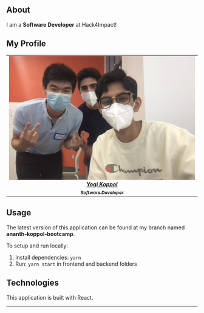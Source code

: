 ## About

I am a **Software Developer** at Hack4Impact!

## My Profile

<table align="center">
  <tr>
    <td align="center">
      <a href="tacobell.com">
        <img
          src="prof_pic.jpg"
          width="500px"
        />
        <br />
        <b><i>Yogi Koppol</i></b>
        <br />
        <sub><b><i>Software Developer</i></b></sub>
      </a>
    </td>
    </tr>
</table>

## Usage

The latest version of this application can be found at my branch named **ananth-koppol-bootcamp**.

To setup and run locally:

1. Install dependencies: `yarn`
2. Run: `yarn start` in frontend and backend folders

## Technologies

This application is built with React.

<hr />
